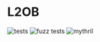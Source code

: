 # L2OB
![tests](https://github.com/mortimr/l2ob/actions/workflows/tests.yaml/badge.svg)
![fuzz tests](https://github.com/mortimr/l2ob/actions/workflows/fuzz-tests.yaml/badge.svg)
![mythril](https://github.com/mortimr/l2ob/actions/workflows/mythril.yaml/badge.svg)
